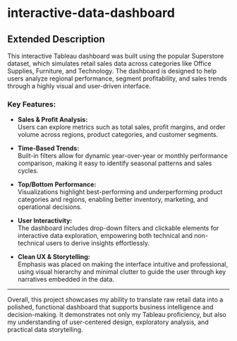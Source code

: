 # interactive-data-dashboard
## Extended Description

This interactive Tableau dashboard was built using the popular Superstore dataset, which simulates retail sales data across categories like Office Supplies, Furniture, and Technology. The dashboard is designed to help users analyze regional performance, segment profitability, and sales trends through a highly visual and user-driven interface.

### Key Features:

- **Sales & Profit Analysis:**  
  Users can explore metrics such as total sales, profit margins, and order volume across regions, product categories, and customer segments.

- **Time-Based Trends:**  
  Built-in filters allow for dynamic year-over-year or monthly performance comparison, making it easy to identify seasonal patterns and sales cycles.

- **Top/Bottom Performance:**  
  Visualizations highlight best-performing and underperforming product categories and regions, enabling better inventory, marketing, and operational decisions.

- **User Interactivity:**  
  The dashboard includes drop-down filters and clickable elements for interactive data exploration, empowering both technical and non-technical users to derive insights effortlessly.

- **Clean UX & Storytelling:**  
  Emphasis was placed on making the interface intuitive and professional, using visual hierarchy and minimal clutter to guide the user through key narratives embedded in the data.

---

Overall, this project showcases my ability to translate raw retail data into a polished, functional dashboard that supports business intelligence and decision-making. It demonstrates not only my Tableau proficiency, but also my understanding of user-centered design, exploratory analysis, and practical data storytelling.
